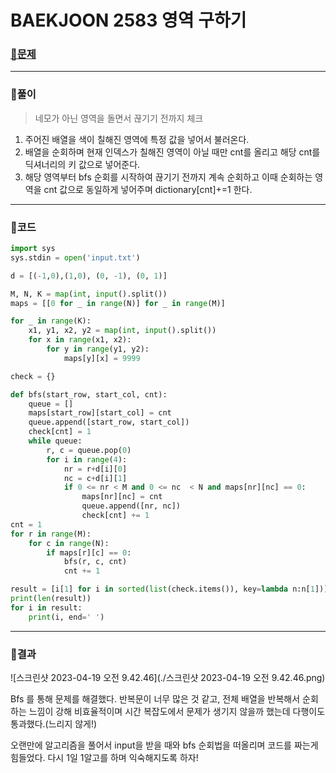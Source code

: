 # BAEKJOON 2583  영역 구하기

### [🏸문제](https://www.acmicpc.net/problem/2583) 

<hr>



### 💊풀이

> 네모가 아닌 영역을 돌면서 끊기기 전까지 체크

1. 주어진 배열을 색이 칠해진 영역에 특정 값을 넣어서 불러온다.
1. 배열을 순회하며 현재 인덱스가 칠해진 영역이 아닐 때만 cnt를 올리고 해당 cnt를 딕셔너리의 키 값으로 넣어준다.
1. 해당 영역부터 bfs 순회를 시작하여 끊기기 전까지 계속 순회하고 이때 순회하는 영역을 cnt 값으로 동일하게 넣어주며 dictionary[cnt]+=1 한다.

<hr>

### 📌코드

```python
import sys
sys.stdin = open('input.txt')

d = [(-1,0),(1,0), (0, -1), (0, 1)]

M, N, K = map(int, input().split())
maps = [[0 for _ in range(N)] for _ in range(M)]

for _ in range(K):
    x1, y1, x2, y2 = map(int, input().split())
    for x in range(x1, x2):
        for y in range(y1, y2):
            maps[y][x] = 9999

check = {}

def bfs(start_row, start_col, cnt):
    queue = []
    maps[start_row][start_col] = cnt 
    queue.append([start_row, start_col])
    check[cnt] = 1
    while queue:
        r, c = queue.pop(0)
        for i in range(4):
            nr = r+d[i][0]
            nc = c+d[i][1]
            if 0 <= nr < M and 0 <= nc  < N and maps[nr][nc] == 0:
                maps[nr][nc] = cnt
                queue.append([nr, nc])
                check[cnt] += 1
cnt = 1
for r in range(M):
    for c in range(N):
        if maps[r][c] == 0:
            bfs(r, c, cnt)
            cnt += 1

result = [i[1] for i in sorted(list(check.items()), key=lambda n:n[1])]
print(len(result))
for i in result:
    print(i, end=' ')
```

<hr>





### 🛀결과

![스크린샷 2023-04-19 오전 9.42.46](./스크린샷 2023-04-19 오전 9.42.46.png)

Bfs 를 통해 문제를 해결했다. 반복문이 너무 많은 것 같고, 전체 배열을 반복해서 순회하는 느낌이 강해 비효율적이며 시간 복잡도에서 문제가 생기지 않을까 했는데 다행이도 통과했다.(느리지 않게!)

오랜만에 알고리즘을 풀어서 input을 받을 때와 bfs 순회법을 떠올리며 코드를 짜는게 힘들었다. 다시 1일 1알고를 하며 익숙해지도록 하자!
